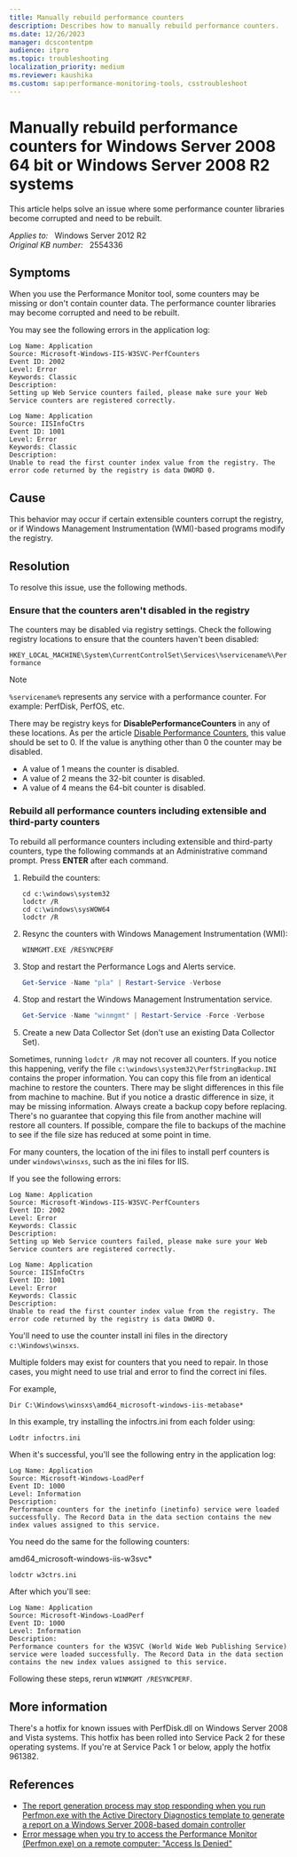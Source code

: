 ```yaml
---
title: Manually rebuild performance counters
description: Describes how to manually rebuild performance counters.
ms.date: 12/26/2023
manager: dcscontentpm
audience: itpro
ms.topic: troubleshooting
localization_priority: medium
ms.reviewer: kaushika
ms.custom: sap:performance-monitoring-tools, csstroubleshoot
---
```

# Manually rebuild performance counters for Windows Server 2008 64 bit or Windows Server 2008 R2 systems

This article helps solve an issue where some performance counter libraries become corrupted and need to be rebuilt.

_Applies to:_ &nbsp; Windows Server 2012 R2  
_Original KB number:_ &nbsp; 2554336

## Symptoms

When you use the Performance Monitor tool, some counters may be missing or don't contain counter data. The performance counter libraries may become corrupted and need to be rebuilt.

You may see the following errors in the application log:

```output
Log Name: Application  
Source: Microsoft-Windows-IIS-W3SVC-PerfCounters  
Event ID: 2002  
Level: Error  
Keywords: Classic  
Description:  
Setting up Web Service counters failed, please make sure your Web Service counters are registered correctly.
```

```output
Log Name: Application  
Source: IISInfoCtrs  
Event ID: 1001  
Level: Error  
Keywords: Classic  
Description:  
Unable to read the first counter index value from the registry. The error code returned by the registry is data DWORD 0.
```

## Cause

This behavior may occur if certain extensible counters corrupt the registry, or if Windows Management Instrumentation (WMI)-based programs modify the registry.

## Resolution

To resolve this issue, use the following methods.

### Ensure that the counters aren't disabled in the registry

The counters may be disabled via registry settings. Check the following registry locations to ensure that the counters haven't been disabled:

`HKEY_LOCAL_MACHINE\System\CurrentControlSet\Services\%servicename%\Performance`

> [!NOTE]
> `%servicename%` represents any service with a performance counter. For example: PerfDisk, PerfOS, etc.

There may be registry keys for **DisablePerformanceCounters** in any of these locations. As per the article [Disable Performance Counters](/previous-versions/windows/it-pro/windows-server-2003/cc784382(v=ws.10)), this value should be set to 0. If the value is anything other than 0 the counter may be disabled.

- A value of 1 means the counter is disabled.
- A value of 2 means the 32-bit counter is disabled.
- A value of 4 means the 64-bit counter is disabled.

### Rebuild all performance counters including extensible and third-party counters

To rebuild all performance counters including extensible and third-party counters, type the following commands at an Administrative command prompt. Press **ENTER** after each command.

1. Rebuild the counters:

    ```console
    cd c:\windows\system32
    lodctr /R
    cd c:\windows\sysWOW64
    lodctr /R
    ```

2. Resync the counters with Windows Management Instrumentation (WMI):

    ```console
    WINMGMT.EXE /RESYNCPERF
    ```

3. Stop and restart the Performance Logs and Alerts service.

    ```powershell
    Get-Service -Name "pla" | Restart-Service -Verbose
    ```

4. Stop and restart the Windows Management Instrumentation service.

    ```powershell
    Get-Service -Name "winmgmt" | Restart-Service -Force -Verbose
    ```

5. Create a new Data Collector Set (don't use an existing Data Collector Set).

Sometimes, running `lodctr /R` may not recover all counters. If you notice this happening, verify the file `c:\windows\system32\PerfStringBackup.INI` contains the proper information. You can copy this file from an identical machine to restore the counters. There may be slight differences in this file from machine to machine. But if you notice a drastic difference in size, it may be missing information. Always create a backup copy before replacing. There's no guarantee that copying this file from another machine will restore all counters. If possible, compare the file to backups of the machine to see if the file size has reduced at some point in time.

For many counters, the location of the ini files to install perf counters is under `windows\winsxs`, such as the ini files for IIS.

If you see the following errors:

```output
Log Name: Application  
Source: Microsoft-Windows-IIS-W3SVC-PerfCounters  
Event ID: 2002  
Level: Error  
Keywords: Classic  
Description:  
Setting up Web Service counters failed, please make sure your Web Service counters are registered correctly.
```

```output
Log Name: Application  
Source: IISInfoCtrs  
Event ID: 1001  
Level: Error  
Keywords: Classic  
Description:  
Unable to read the first counter index value from the registry. The error code returned by the registry is data DWORD 0.
```

You'll need to use the counter install ini files in the directory `c:\Windows\winsxs`.

Multiple folders may exist for counters that you need to repair. In those cases, you might need to use trial and error to find the correct ini files.

For example,

`Dir C:\Windows\winsxs\amd64_microsoft-windows-iis-metabase*`

In this example, try installing the infoctrs.ini from each folder using:

`Lodtr infoctrs.ini`

When it's successful, you'll see the following entry in the application log:

```output
Log Name: Application  
Source: Microsoft-Windows-LoadPerf  
Event ID: 1000  
Level: Information  
Description:  
Performance counters for the inetinfo (inetinfo) service were loaded successfully. The Record Data in the data section contains the new index values assigned to this service.
```

You need do the same for the following counters:

amd64_microsoft-windows-iis-w3svc*

`lodctr w3ctrs.ini`

After which you'll see:

```output
Log Name: Application  
Source: Microsoft-Windows-LoadPerf  
Event ID: 1000  
Level: Information  
Description:  
Performance counters for the W3SVC (World Wide Web Publishing Service) service were loaded successfully. The Record Data in the data section contains the new index values assigned to this service.
```

Following these steps, rerun `WINMGMT /RESYNCPERF`.

## More information

There's a hotfix for known issues with PerfDisk.dll on Windows Server 2008 and Vista systems. This hotfix has been rolled into Service Pack 2 for these operating systems. If you're at Service Pack 1 or below, apply the hotfix 961382.

## References

- [The report generation process may stop responding when you run Perfmon.exe with the Active Directory Diagnostics template to generate a report on a Windows Server 2008-based domain controller](https://support.microsoft.com/help/971714)
- [Error message when you try to access the Performance Monitor (Perfmon.exe) on a remote computer: "Access Is Denied"](https://support.microsoft.com/help/969639)
